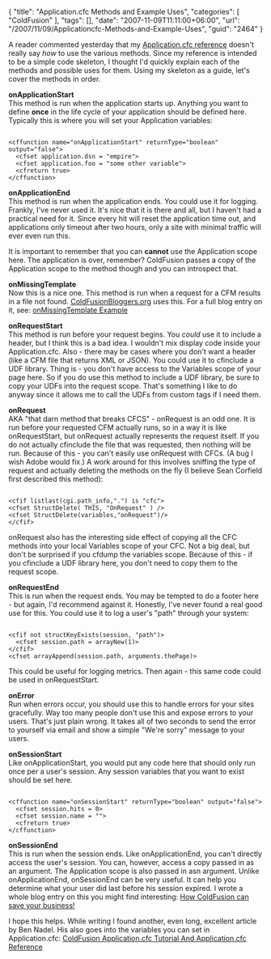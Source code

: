 {
	"title": "Application.cfc Methods and Example Uses",
	"categories": [
		"ColdFusion"
	],
	"tags": [],
	"date": "2007-11-09T11:11:00+06:00",
	"url": "/2007/11/09/Applicationcfc-Methods-and-Example-Uses",
	"guid": "2464"
}

A reader commented yesterday that my <a href="http://www.raymondcamden.com/downloads/application.cfc.txt">Application.cfc reference</a> doesn't really say <i>how</i> to use the various methods. Since my reference is intended to be a simple code skeleton, I thought I'd quickly explain each of the methods and possible uses for them. Using my skeleton as a guide, let's cover the methods in order.

<more>

<b>onApplicationStart</b><br />
This method is run when the application starts up. Anything you want to define <b>once</b> in the life cycle of your application should be defined here. Typically this is where you will set your Application variables:

<code>
&lt;cffunction name="onApplicationStart" returnType="boolean" output="false"&gt;
  &lt;cfset application.dsn = "empire"&gt;
  &lt;cfset application.foo = "some other variable"&gt;
  &lt;cfreturn true&gt;
&lt;/cffunction&gt;
</code>

<b>onApplicationEnd</b><br />
This method is run when the application ends. You could use it for logging. Frankly, I've never used it. It's nice that it is there and all, but I haven't had a practical need for it. Since every hit will reset the application time out, and applications only timeout after two hours, only a site with minimal traffic will ever even run this.

It is important to remember that you can <b>cannot</b> use the Application scope here. The application is over, remember? ColdFusion passes a copy of the Application scope to the method though and you can introspect that.

<b>onMissingTemplate</b><br />
Now this is a nice one. This method is run when a request for a CFM results in a file not found. <a href="http://www.coldfusionbloggers.org">ColdFusionBloggers.org</a> uses this. For a full blog entry on it, see: <a href="http://www.coldfusionjedi.com/index.cfm/2007/7/20/onMissingTemplate-Example">onMissingTemplate Example</a>

<b>onRequestStart</b><br />
This method is run before your request begins. You <i>could</i> use it to include a header, but I think this is a bad idea. I wouldn't mix display code inside your Application.cfc. Also - there may be cases where you don't want a header (like a CFM file that returns XML or JSON). You could use it to cfinclude a UDF library. Thing is - you don't have access to the Variables scope of your page here. So if you do use this method to include a UDF library, be sure to copy your UDFs into the request scope. That's something I like to do anyway since it allows me to call the UDFs from custom tags if I need them.

<b>onRequest</b><br />
AKA "that darn method that breaks CFCS" - onRequest is an odd one. It is run before your requested CFM actually runs, so in a way it is like onRequestStart, but onRequest actually represents the request itself. If you do not actually cfinclude the file that was requested, then nothing will be run. Because of this - you can't easily use onRequest with CFCs. (A bug I wish Adobe would fix.) A work around for this involves sniffing the type of request and actually deleting the methods on the fly (I believe Sean Corfield first described this method):

<code>
&lt;cfif listlast(cgi.path_info,".") is "cfc"&gt;
&lt;cfset StructDelete( THIS, "OnRequest" ) /&gt;
&lt;cfset StructDelete(variables,"onRequest")/&gt;
&lt;/cfif&gt;
</code>

onRequest also has the interesting side effect of copying all the CFC methods into your local Variables scope of your CFC. Not a big deal, but don't be surprised if you cfdump the variables scope. Because of this - if you cfinclude a UDF library here, you don't need to copy them to the request scope.

<b>onRequestEnd</b><br />
This is run when the request ends. You may be tempted to do a footer here - but again, I'd recommend against it. Honestly, I've never found a real good use for this. You could use it to log a user's "path" through your system:

<code>
&lt;cfif not structKeyExists(session, "path")&gt;
  &lt;cfset session.path = arrayNew(1)&gt;
&lt;/cfif&gt;
&lt;cfset arrayAppend(session.path, arguments.thePage)&gt;
</code>

This could be useful for logging metrics. Then again - this same code could be used in onRequestStart.

<b>onError</b><br />
Run when errors occur, you should use this to handle errors for your sites gracefully. Way too many people don't use this and expose errors to your users. That's just plain wrong. It takes all of two seconds to send the error to yourself via email and show a simple "We're sorry" message to your users.

<b>onSessionStart</b><br />
Like onApplicationStart, you would put any code here that should only run once per a user's session. Any session variables that you want to exist should be set here.

<code>
&lt;cffunction name="onSessionStart" returnType="boolean" output="false"&gt;
  &lt;cfset session.hits = 0&gt;
  &lt;cfset session.name = ""&gt;
  &lt;cfreturn true&gt;
&lt;/cffunction&gt;
</code>

<b>onSessionEnd</b><br />
This is run when the session ends. Like onApplicationEnd, you can't directly access the user's session. You can, however, access a copy passed in as an argument. The Application scope is also passed in asn argument. Unlike onApplicationEnd, onSessionEnd can be very useful. It can help you determine what your user did last before his session expired. I wrote a whole blog entry on this you might find interesting: <a href="http://www.coldfusionjedi.com/index.cfm/2006/10/20/How-ColdFusion-can-save-you-business">How ColdFusion can save your business!</a>

I hope this helps. While writing I found another, even long, excellent article by Ben Nadel. His also goes into the variables you can set in Application.cfc: <a href="http://www.bennadel.com/blog/726-ColdFusion-Application-cfc-Tutorial-And-Application-cfc-Reference.htm"> ColdFusion Application.cfc Tutorial And Application.cfc Reference</a>